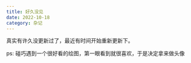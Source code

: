 ```yaml
---
title: 好久没见
date: 2022-10-18
category: 杂记
---
```


真实有许久没更新过了，最近有时间开始重新更新下。

ps: 碰巧遇到一个很好看的绘图，第一眼看到就很喜欢，于是决定拿来做头像

